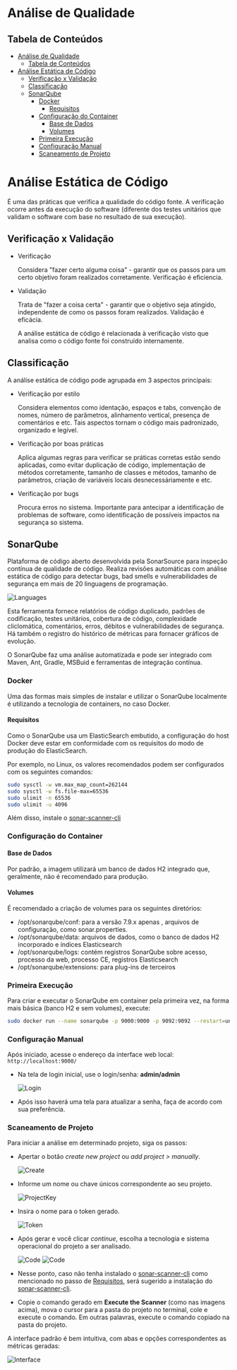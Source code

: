 # Análise de Qualidade

## Tabela de Conteúdos

- [Análise de Qualidade](#análise-de-qualidade)
  - [Tabela de Conteúdos](#tabela-de-conteúdos)
- [Análise Estática de Código](#análise-estática-de-código)
  - [Verificação x Validação](#verificação-x-validação)
  - [Classificação](#classificação)
  - [SonarQube](#sonarqube)
    - [Docker](#docker)
      - [Requisitos](#requisitos)
    - [Configuração do Container](#configuração-do-container)
      - [Base de Dados](#base-de-dados)
      - [Volumes](#volumes)
    - [Primeira Execução](#primeira-execução)
    - [Configuração Manual](#configuração-manual)
    - [Scaneamento de Projeto](#scaneamento-de-projeto)

# Análise Estática de Código

É uma das práticas que verifica a qualidade do código fonte. A verificação ocorre antes da execução do software (diferente dos testes unitários que validam o software com base no resultado de sua execução).

## Verificação x Validação

- Verificação

  Considera "fazer certo alguma coisa" - garantir que os passos para um certo objetivo foram realizados corretamente.
  Verificação é eficiencia.

- Validação

  Trata de "fazer a coisa certa" - garantir que o objetivo seja atingido, independente de como os passos foram realizados.
  Validação é eficácia.

  A análise estática de código é relacionada à verificação visto que analisa como o código fonte foi construído internamente.

## Classificação

A análise estática de código pode agrupada em 3 aspectos principais:

- Verificação por estilo

  Considera elementos como identação, espaços e tabs, convenção de nomes, número de parâmetros, alinhamento vertical, presença de comentários e etc. Tais aspectos tornam o código mais padronizado, organizado e legível.

- Verificação por boas práticas

  Aplica algumas regras para verificar se práticas corretas estão sendo aplicadas, como evitar duplicação de código, implementação de métodos corretamente, tamanho de classes e métodos, tamanho de parâmetros, criação de variáveis locais desnecessáriamente e etc.

- Verificação por bugs

  Procura erros no sistema. Importante para antecipar a identificação de problemas de software, como identificação de possíveis impactos na segurança so sistema.

## SonarQube

Plataforma de código aberto desenvolvida pela SonarSource para inspeção contínua de qualidade de código. Realiza revisões automáticas com análise estática de código para detectar bugs, bad smells e vulnerabilidades de segurança em mais de 20 linguagens de programação.

![Languages](../.images/sonar_languages.png)

Esta ferramenta fornece relatórios de código duplicado, padrões de codificação, testes unitários, cobertura de código, complexidade cliclomática, comentários, erros, débitos e vulnerabilidades de segurança. Há também o registro do histórico de métricas para fornacer gráficos de evolução.

O SonarQube faz uma análise automatizada e pode ser integrado com Maven, Ant, Gradle, MSBuid e ferramentas de integração contínua.

### Docker

Uma das formas mais simples de instalar e utilizar o SonarQube localmente é utilizando a tecnologia de containers, no caso Docker.

#### Requisitos

Como o SonarQube usa um ElasticSearch embutido, a configuração do host Docker deve estar em conformidade com os requisitos do modo de produção do ElasticSearch.

Por exemplo, no Linux, os valores recomendados podem ser configurados com os seguintes comandos:

```sh
sudo sysctl -w vm.max_map_count=262144
sudo sysctl -w fs.file-max=65536
sudo ulimit -n 65536
sudo ulimit -u 4096
```

Além disso, instale o [sonar-scanner-cli](https://docs.sonarqube.org/latest/analysis/scan/sonarscanner/)

### Configuração do Container

#### Base de Dados

Por padrão, a imagem utilizará um banco de dados H2 integrado que, geralmente, não é recomendado para produção.

#### Volumes

É recomendado a criação de volumes para os seguintes diretórios:

- /opt/sonarqube/conf: para a versão 7.9.x apenas , arquivos de configuração, como sonar.properties.
- /opt/sonarqube/data: arquivos de dados, como o banco de dados H2 incorporado e índices Elasticsearch
- /opt/sonarqube/logs: contém registros SonarQube sobre acesso, processo da web, processo CE, registros Elasticsearch
- /opt/sonarqube/extensions: para plug-ins de terceiros

### Primeira Execução

Para criar e executar o SonarQube em container pela primeira vez, na forma mais básica (banco H2 e sem volumes), execute:

```sh
sudo docker run --name sonarqube -p 9000:9000 -p 9092:9092 --restart=unless-stopped -d sonarqube
```

### Configuração Manual

Após iniciado, acesse o endereço da interface web local: `http://localhost:9000/`

- Na tela de login inicial, use o login/senha: **admin/admin**

  ![Login](../.images/sonar_login.png)

- Após isso haverá uma tela para atualizar a senha, faça de acordo com sua preferência.

### Scaneamento de Projeto

Para iniciar a análise em determinado projeto, siga os passos:

- Apertar o botão _create new project_ ou _add project > manually_.

  ![Create](../.images/sonar_project1.png)

- Informe um nome ou chave únicos correspondente ao seu projeto.

  ![ProjectKey](../.images/sonar_project2.png)

- Insira o nome para o token gerado.

  ![Token](../.images/sonar_project3.png)

- Após gerar e você clicar _continue_, escolha a tecnologia e sistema operacional do projeto a ser analisado.

  ![Code](../.images/sonar_project4.png)
  ![Code](../.images/sonar_project6.png)

- Nesse ponto, caso não tenha instalado o [sonar-scanner-cli](https://docs.sonarqube.org/latest/analysis/scan/sonarscanner/) como mencionado no passo de [Requisitos](#requisitos), será sugerido a instalação do [sonar-scanner-cli](https://docs.sonarqube.org/latest/analysis/scan/sonarscanner/).

- Copie o comando gerado em **Execute the Scanner** (como nas imagens acima), mova o cursor para a pasta do projeto no terminal, cole e execute o comando. Em outras palavras, execute o comando copiado na pasta do projeto.

A interface padrão é bem intuitiva, com abas e opções correspondentes as métricas geradas:

![Interface](../.images/sonar_project5.png)
